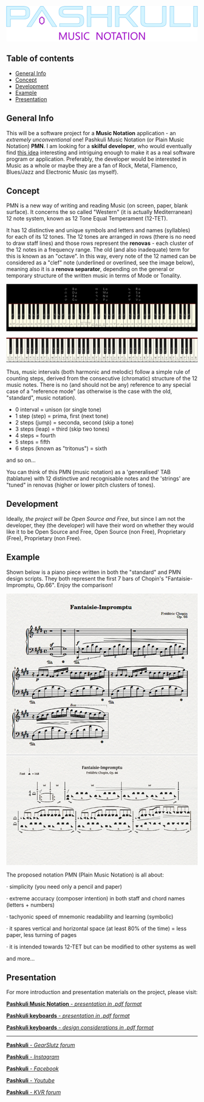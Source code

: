 ![Pashkuli Logo](https://github.com/Pashkuli-Design/github.io/blob/main/pashkuli%20logo%20normal%20(music%20notation).png)

## Table of contents
- [General Info](#general-info)
- [Concept](#concept)
- [Development](#development)
- [Example](#example)
- [Presentation](#presentation)

## General Info
This will be a software project for a **Music Notation** application - an _extremely unconventional_ one!
Pashkuli Music Notation (or Plain Music Notation) **PMN**.
I am looking for a **skilful developer**, who would eventually find [this idea](#Concept) interesting and intriguing enough to make it as a real software program or application.
Preferably, the developer would be interested in Music as a whole or maybe they are a fan of Rock, Metal, Flamenco, Blues/Jazz and Electronic Music (as myself).

## Concept
PMN is a new way of writing and reading Music (on screen, paper, blank surface).
It concerns the so called "Western" (it is actually Mediterranean) 12 note system, known as 12 Tone Equal Temperament (12-TET).

It has 12 distinctive and unique symbols and letters and names (syllables) for each of its 12 tones.
The 12 tones are arranged in rows (there is no need to draw staff lines) and those rows represent the **renovas** - each cluster of the 12 notes in a frequency range. The old (and also inadequate) term for this is known as an "octave".
In this way, every note of the 12 named can be considered as a "clef" note (underlined or overlined, see the image below), meaning also it is a **renova separator**, depending on the general or temporary structure of the written music in terms of Mode or Tonality.

![Pashkuli Notenames](https://github.com/Pashkuli-Design/github.io/blob/main/keyboard-noteheads-clefs.jpg)

![Pashkuli Noteheads](https://github.com/Pashkuli-Design/github.io/blob/main/piano-keyboard%20(Pashkuli%20names-symbols).jpg)

Thus, music intervals (both harmonic and melodic) follow a simple rule of counting steps, derived from the consecutive (chromatic) structure of the 12 music notes. There is no (and should not be any) reference to any special case of a "reference mode" (as otherwise is the case with the old, "standard", music notation).

* 0 interval = unison (or single tone)
* 1 step (step) = prima, first (next tone)
* 2 steps (jump) = seconda, second (skip a tone)
* 3 steps (leap) = third (skip two tones)
* 4 steps = fourth
* 5 steps = fifth
* 6 steps (known as "tritonus") = sixth

and so on...

You can think of this PMN (music notation) as a 'generalised' TAB (tablature) with 12 distinctive and recognisable notes and the 'strings' are "tuned" in renovas (higher or lower pitch clusters of tones). 

## Development
Ideally, _the project will be Open Source and Free_, but since I am not the developer, they (the developer) will have their word on whether they would like it to be Open Source and Free, Open Source (non Free), Proprietary (Free), Proprietary (non Free).

## Example
Shown below is a piano piece written in both the "standard" and PMN design scripts. They both represent the first 7 bars of Chopin's "Fantaisie-Impromptu, Op.66". Enjoy the comparison!

![PMN Chopin](https://github.com/Pashkuli-Design/github.io/blob/main/Chopin%20-%20Fantaisie%20(comparison).jpg)


The proposed notation PMN (Plain Music Notation) is all about:

· simplicity (you need only a pencil and paper)

· extreme accuracy (composer intention) in both staff and chord names (letters + numbers)

· tachyonic speed of mnemonic readability and learning (symbolic)

· it spares vertical and horizontal space (at least 80% of the time) = less paper, less turning of pages

· it is intended towards 12-TET but can be modified to other systems as well

and more...


## Presentation
For more introduction and presentation materials on the project, please visit:

[**Pashkuli Music Notation** - _presentation in .pdf format_](https://drive.google.com/file/d/14GD6sQD7B3WYdM8AYPpu14I7VHvfo_K7/view?usp=sharing)

[**Pashkuli keyboards** - _presentation in .pdf format_](https://drive.google.com/file/d/1UOvKo0W7Y6NUBzKo5iAaxprm1__1ZTiN/view?usp=sharing)

[**Pashkuli keyboards** - _design considerations in .pdf format_](https://drive.google.com/file/d/1uf1BtKRSTGurEFjIIGULb3R9Jbx5yAad/view?usp=sharing)

___

[**Pashkuli** - _GearSlutz forum_](https://www.gearslutz.com/board/new-products-coming-soon/1275101-pashkuli-releases-pashkuli-keyboard-controller.html)

[**Pashkuli** - _Instagram_](https://www.instagram.com/pashkuli.keyboard)

[**Pashkuli** - _Facebook_](https://www.facebook.com/pashkuli.keyboard)

[**Pashkuli** - _Youtube_](https://www.youtube.com/channel/UCCpNnEXxYbtU6S5uwaasSUQ)

[**Pashkuli** - _KVR forum_](https://www.kvraudio.com/forum/viewtopic.php?f=102&t=531404)
